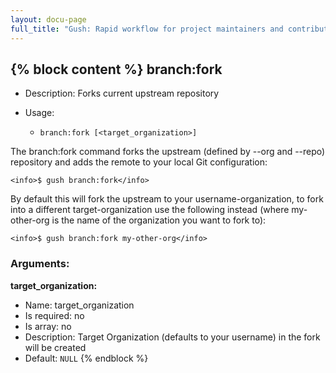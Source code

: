 ```yaml
---
layout: docu-page
full_title: "Gush: Rapid workflow for project maintainers and contributors"
---
```

{% block content %}
branch:fork
-----------

* Description: Forks current upstream repository
* Usage:

  * `branch:fork [<target_organization>]`

The <info>branch:fork</info> command forks the upstream (defined by --org and --repo) repository
and adds the remote to your local Git configuration:

    <info>$ gush branch:fork</info>

By default this will fork the upstream to your username-organization, to fork into a different
target-organization use the following instead (where my-other-org is the name of the organization
you want to fork to):

    <info>$ gush branch:fork my-other-org</info>


### Arguments:

**target_organization:**

* Name: target_organization
* Is required: no
* Is array: no
* Description: Target Organization (defaults to your username) in the fork will be created
* Default: `NULL`
{% endblock %}